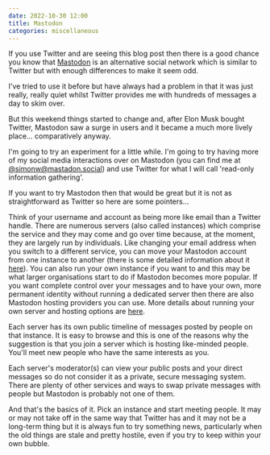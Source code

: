 ```yaml
---
date: 2022-10-30 12:00
title: Mastodon
categories: miscellaneous
---
```


If you use Twitter and are seeing this blog post then there is a good chance you know that [Mastodon](https://joinmastodon.org/) is an alternative social network which is similar to Twitter but with enough differences to make it seem odd.

I've tried to use it before but have always had a problem in that it was just really, really quiet whilst Twitter provides me with hundreds of messages a day to skim over.

But this weekend things started to change and, after Elon Musk bought Twitter, Mastodon saw a surge in users and it became a much more lively place... comparatively anyway.

I'm going to try an experiment for a little while. I'm going to try having more of my social media interactions over on Mastodon (you can find me at [@simonw@mastadon.social](https://mastodon.social/@simonw)) and use Twitter for what I will call 'read-only information gathering'.

If you want to try Mastodon then that would be great but it is not as straightforward as Twitter so here are some pointers...

Think of your username and account as being more like email than a Twitter handle. There are numerous servers (also called instances) which comprise the service and they may come and go over time because, at the moment, they are largely run by individuals. Like changing your email address when you switch to a different service, you can move your Mastodon account from one instance to another (there is some detailed information about it [here](https://docs.joinmastodon.org/user/moving/)). You can also run your own instance if you want to and this may be what larger organisations start to do if Mastodon becomes more popular. If you want complete control over your messages and to have your own, more permanent identity without running a dedicated server then there are also Mastodon hosting providers you can use. More details about running your own server and hosting options are [here](https://docs.joinmastodon.org/user/run-your-own/).

Each server has its own public timeline of messages posted by people on that instance. It is easy to browse and this is one of the reasons why the suggestion is that you join a server which is hosting like-minded people. You'll meet new people who have the same interests as you.

Each server's moderator(s) can view your public posts and your direct messages so do not consider it as a private, secure messaging system. There are plenty of other services and ways to swap private messages with people but Mastodon is probably not one of them.

And that's the basics of it. Pick an instance and start meeting people. It may or may not take off in the same way that Twitter has and it may not be a long-term thing but it is always fun to try something news, particularly when the old things are stale and pretty hostile, even if you try to keep within your own bubble.
